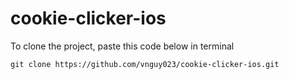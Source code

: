 # cookie-clicker-ios



To clone the project, paste this code below in terminal

```
git clone https://github.com/vnguy023/cookie-clicker-ios.git

```

